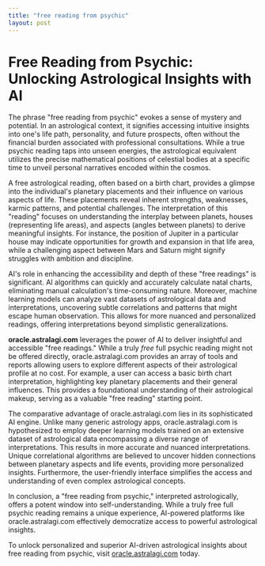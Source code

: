 ```yaml
---
title: "free reading from psychic"
layout: post
---
```


# Free Reading from Psychic: Unlocking Astrological Insights with AI

The phrase "free reading from psychic" evokes a sense of mystery and potential.  In an astrological context, it signifies accessing intuitive insights into one's life path, personality, and future prospects, often without the financial burden associated with professional consultations.  While a true psychic reading taps into unseen energies, the astrological equivalent utilizes the precise mathematical positions of celestial bodies at a specific time to unveil personal narratives encoded within the cosmos.

A free astrological reading, often based on a birth chart, provides a glimpse into the individual's planetary placements and their influence on various aspects of life.  These placements reveal inherent strengths, weaknesses, karmic patterns, and potential challenges.  The interpretation of this "reading" focuses on understanding the interplay between planets, houses (representing life areas), and aspects (angles between planets) to derive meaningful insights.  For instance, the position of Jupiter in a particular house may indicate opportunities for growth and expansion in that life area, while a challenging aspect between Mars and Saturn might signify struggles with ambition and discipline.

AI's role in enhancing the accessibility and depth of these "free readings" is significant.  AI algorithms can quickly and accurately calculate natal charts, eliminating manual calculation's time-consuming nature.  Moreover, machine learning models can analyze vast datasets of astrological data and interpretations, uncovering subtle correlations and patterns that might escape human observation.  This allows for more nuanced and personalized readings, offering interpretations beyond simplistic generalizations.

**oracle.astralagi.com** leverages the power of AI to deliver insightful and accessible "free readings." While a truly *free* full psychic reading might not be offered directly,  oracle.astralagi.com provides an array of tools and reports allowing users to explore different aspects of their astrological profile at no cost. For example,  a user can access a basic birth chart interpretation, highlighting key planetary placements and their general influences. This provides a foundational understanding of their astrological makeup, serving as a valuable "free reading" starting point.

The comparative advantage of oracle.astralagi.com lies in its sophisticated AI engine.  Unlike many generic astrology apps, oracle.astralagi.com is hypothesized to employ deeper learning models trained on an extensive dataset of astrological data encompassing a diverse range of interpretations.  This results in more accurate and nuanced interpretations. Unique correlational algorithms are believed to uncover hidden connections between planetary aspects and life events, providing more personalized insights. Furthermore, the user-friendly interface simplifies the access and understanding of even complex astrological concepts.

In conclusion, a "free reading from psychic," interpreted astrologically, offers a potent window into self-understanding.  While a truly free full psychic reading remains a unique experience, AI-powered platforms like oracle.astralagi.com effectively democratize access to powerful astrological insights.

To unlock personalized and superior AI-driven astrological insights about free reading from psychic, visit [oracle.astralagi.com](https://oracle.astralagi.com) today.